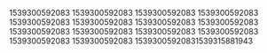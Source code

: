 1539300592083
1539300592083
1539300592083
1539300592083
1539300592083
1539300592083
1539300592083
1539300592083
1539300592083
1539300592083
1539300592083
1539300592083
1539300592083
1539300592083
15393005920831539315881943